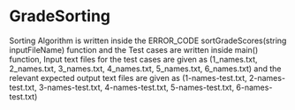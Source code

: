 # GradeSorting
Sorting Algorithm is written inside the ERROR_CODE sortGradeScores(string inputFileName) function and the
Test cases are written inside main() function, Input text files for the test cases are given as (1_names.txt, 2_names.txt, 3_names.txt, 4_names.txt, 5_names.txt, 6_names.txt) and the relevant expected output text files are given as (1-names-test.txt, 2-names-test.txt, 3-names-test.txt, 4-names-test.txt, 5-names-test.txt, 6-names-test.txt) 
